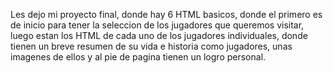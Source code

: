 Les dejo mi proyecto final, donde hay 6 HTML basicos, donde el primero es de inicio para tener la seleccion de los jugadores que queremos visitar, luego estan los HTML de cada uno de los jugadores individuales, donde tienen un breve resumen de su vida e historia como jugadores, unas imagenes de ellos y al pie de pagina tienen un logro personal.
